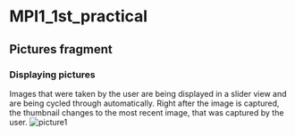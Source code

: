 # MPI1_1st_practical
## Pictures fragment
### Displaying pictures
Images that were taken by the user are being displayed in a slider view and are being cycled through automatically. Right after the image is captured, the thumbnail changes to the most recent image, that was captured by the user.
![picture1](https://github.com/ivissivi/MPI1_1st_practical/tree/master/preview/picture1.jpg?raw=true)
